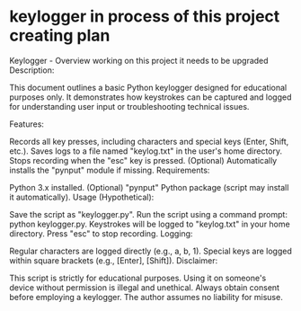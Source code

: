 # keylogger  in process of this project creating plan
Keylogger - Overview
working on this project it needs to be upgraded
Description:

This document outlines a basic Python keylogger designed for educational purposes only. It demonstrates how keystrokes can be captured and logged for understanding user input or troubleshooting technical issues.

Features:

Records all key presses, including characters and special keys (Enter, Shift, etc.).
Saves logs to a file named "keylog.txt" in the user's home directory.
Stops recording when the "esc" key is pressed.
(Optional) Automatically installs the "pynput" module if missing.
Requirements:

Python 3.x installed.
(Optional) "pynput" Python package (script may install it automatically).
Usage (Hypothetical):

Save the script as "keylogger.py".
Run the script using a command prompt: python keylogger.py.
Keystrokes will be logged to "keylog.txt" in your home directory.
Press "esc" to stop recording.
Logging:

Regular characters are logged directly (e.g., a, b, 1).
Special keys are logged within square brackets (e.g., [Enter], [Shift]).
Disclaimer:

This script is strictly for educational purposes. Using it on someone's device without permission is illegal and unethical. Always obtain consent before employing a keylogger. The author assumes no liability for misuse.
